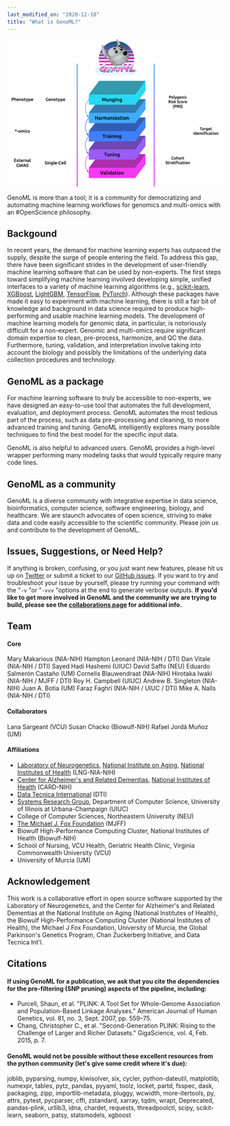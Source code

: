 ```yaml
---
last_modified_on: "2020-12-18"
title: "What is GenoML?" 
---
```


![GenoML WorkFlow](/img/genoml-workflow.png)

GenoML is more than a tool; it is a community for democratizing and automating machine learning workflows for genomics and multi-omics with an #OpenScience philosophy.

## Backgound 
In recent years, the demand for machine learning experts has outpaced the supply, despite the surge of people entering the field. To address this gap, there have been significant strides in the development of user-friendly machine learning software that can be used by non-experts. The first steps toward simplifying machine learning involved developing simple, unified interfaces to a variety of machine learning algorithms (e.g., [scikit-learn](https://scikit-learn.org/stable/), [XGBoost](https://xgboost.readthedocs.io/en/latest/), [LightGBM](https://lightgbm.readthedocs.io/en/latest/), [TensorFlow](https://www.tensorflow.org), [PyTorch](https://pytorch.org)). Although these packages have made it easy to experiment with machine learning, there is still a fair bit of knowledge and background in data science required to produce high-performing and usable machine learning models. The development of machine learning models for genomic data, in particular, is notoriously difficult for a non-expert. Genomic and multi-omics require significant domain expertise to clean, pre-process, harmonize, and QC the data. Furthermore, tuning, validation, and interpretation involve taking into account the biology and possibly the limitations of the underlying data collection procedures and technology. 

## GenoML as a package
For machine learning software to truly be accessible to non-experts, we have designed an easy-to-use tool that automates the full development, evaluation, and deployment process. GenoML automates the most tedious part of the process, such as data pre-processing and cleaning, to more advanced training and tuning. GenoML intelligently explores many possible techniques to find the best model for the specific input data. 

GenoML is also helpful to advanced users. GenoML provides a high-level wrapper performing many modeling tasks that would typically require many code lines. 

## GenoML as a community 
GenoML is a diverse community with integrative expertise in data science, bioinformatics, computer science, software engineering, biology, and healthcare. We are staunch advocates of open science, striving to make data and code easily accessible to the scientific community. Please join us and contribute to the development of GenoML.

## Issues, Suggestions, or Need Help?
If anything is broken, confusing, or you just want new features, please hit us up on [Twitter](https://twitter.com/geno_ml) or submit a ticket to our [GitHub issues](https://github.com/GenoML/genoml/issues).
If you want to try and troubleshoot your issue by yourself, please try running your command with the "`-v` "or "`-vvv` "options at the end to generate verbose outputs. **If you'd like to get more involved in GenoML and the community we are trying to build, please see the [collaborations page](/docs/about/contribute) for additional info.**


## Team 
#### Core 
Mary Makarious (NIA-NIH) 
Hampton Leonard (NIA-NIH / DTI) 
Dan Vitale (NIA-NIH / DTI) 
Sayed Hadi Hashemi (UIUC) 
David Saffo (NEU) 
Eduardo Salmerón Castaño (UM)
Cornelis Blauwendraat (NIA-NIH) 
Hirotaka Iwaki (NIA-NIH / MJFF / DTI) 
Roy H. Campbell (UIUC) 
Andrew B. Singleton (NIA-NIH) 
Juan A. Botia (UM) 
Faraz Faghri (NIA-NIH / UIUC / DTI) 
Mike A. Nalls (NIA-NIH / DTI) 

#### Collaborators
Lana Sargeant (VCU) 
Susan Chacko (Biowulf-NIH) 
Rafael Jordá Muñoz (UM) 

#### Affiliations 
* [Laboratory of Neurogenetics](https://www.nia.nih.gov/research/labs/lng), [National Institute on Aging](https://www.nia.nih.gov), [National Institutes of Health](https://www.nih.gov) (LNG-NIA-NIH) 
* [Center for Alzheimer's and Related Dementias](https://www.nia.nih.gov/news/new-nih-alzheimers-center-accelerate-translational-research), [National Institutes of Health](https://www.nih.gov) (CARD-NIH)
* [Data Tecnica International](https://www.datatecnica.com/) (DTI) 
* [Systems Research Group](http://srg.cs.illinois.edu), Department of Computer Science, University of Illinois at Urbana-Champaign (UIUC) 
* College of Computer Sciences, Northeastern University (NEU) 
* [The Michael J. Fox Foundation](https://www.michaeljfox.org) (MJFF) 
* Biowulf High-Performance Computing Cluster, National Institutes of Health (Biowulf-NIH) 
* School of Nursing, VCU Health, Geriatric Health Clinic, Virginia Commonwealth University (VCU) 
* University of Murcia (UM) 

## Acknowledgement
This work is a collaborative effort in open source software supported by the Laboratory of Neurogenetics, and the Center for Alzheimer's and Related Dementias at the National Institute on Aging (National Institutes of Health), the Biowulf High-Performance Computing Cluster (National Institutes of Health), the Michael J Fox Foundation, University of Murcia, the Global Parkinson's Genetics Program, Chan Zuckerberg Initiative, and Data Tecnica Int'l. 

## Citations

#### If using GenoML for a publication, we ask that you cite the dependencies for the pre-filtering (SNP pruning) aspects of the pipeline, including:

* Purcell, Shaun, et al. "PLINK: A Tool Set for Whole-Genome Association and Population-Based Linkage Analyses." American Journal of Human Genetics, vol. 81, no. 3, Sept. 2007, pp. 559–75.
* Chang, Christopher C., et al. "Second-Generation PLINK: Rising to the Challenge of Larger and Richer Datasets." GigaScience, vol. 4, Feb. 2015, p. 7.

#### GenoML would not be possible without these excellent resources from the python community (let's give some credit where it's due):
joblib, pyparsing, numpy, kiwisolver, six, cycler, python-dateutil, matplotlib, numexpr, tables, pytz, pandas, pyyaml, toolz, locket, partd, fsspec, dask, packaging, zipp, importlib-metadata, pluggy, wcwidth, more-itertools, py, attrs, pytest, pycparser, cffi, zstandard, xarray, tqdm, wrapt, Deprecated, pandas-plink, urllib3, idna, chardet, requests, threadpoolctl, scipy, scikit-learn, seaborn, patsy, statsmodels, xgboost


